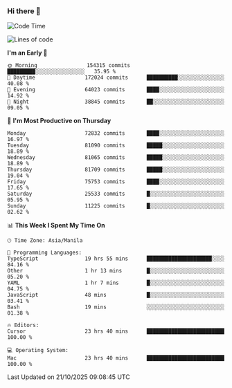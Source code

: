 ### Hi there 👋

<!--START_SECTION:waka-->
![Code Time](http://img.shields.io/badge/Code%20Time-6%2C412%20hrs%2024%20mins-blue)

![Lines of code](https://img.shields.io/badge/From%20Hello%20World%20I%27ve%20Written-144.0%20million%20lines%20of%20code-blue)

**I'm an Early 🐤** 

```text
🌞 Morning                154315 commits      █████████░░░░░░░░░░░░░░░░   35.95 % 
🌆 Daytime                172024 commits      ██████████░░░░░░░░░░░░░░░   40.08 % 
🌃 Evening                64023 commits       ████░░░░░░░░░░░░░░░░░░░░░   14.92 % 
🌙 Night                  38845 commits       ██░░░░░░░░░░░░░░░░░░░░░░░   09.05 % 
```
📅 **I'm Most Productive on Thursday** 

```text
Monday                   72832 commits       ████░░░░░░░░░░░░░░░░░░░░░   16.97 % 
Tuesday                  81090 commits       █████░░░░░░░░░░░░░░░░░░░░   18.89 % 
Wednesday                81065 commits       █████░░░░░░░░░░░░░░░░░░░░   18.89 % 
Thursday                 81709 commits       █████░░░░░░░░░░░░░░░░░░░░   19.04 % 
Friday                   75753 commits       ████░░░░░░░░░░░░░░░░░░░░░   17.65 % 
Saturday                 25533 commits       █░░░░░░░░░░░░░░░░░░░░░░░░   05.95 % 
Sunday                   11225 commits       █░░░░░░░░░░░░░░░░░░░░░░░░   02.62 % 
```


📊 **This Week I Spent My Time On** 

```text
🕑︎ Time Zone: Asia/Manila

💬 Programming Languages: 
TypeScript               19 hrs 55 mins      █████████████████████░░░░   84.16 % 
Other                    1 hr 13 mins        █░░░░░░░░░░░░░░░░░░░░░░░░   05.20 % 
YAML                     1 hr 7 mins         █░░░░░░░░░░░░░░░░░░░░░░░░   04.75 % 
JavaScript               48 mins             █░░░░░░░░░░░░░░░░░░░░░░░░   03.41 % 
Bash                     19 mins             ░░░░░░░░░░░░░░░░░░░░░░░░░   01.38 % 

🔥 Editors: 
Cursor                   23 hrs 40 mins      █████████████████████████   100.00 % 

💻 Operating System: 
Mac                      23 hrs 40 mins      █████████████████████████   100.00 % 
```


 Last Updated on 21/10/2025 09:08:45 UTC
<!--END_SECTION:waka-->


<!--
**rad182/rad182** is a ✨ _special_ ✨ repository because its `README.md` (this file) appears on your GitHub profile.

Here are some ideas to get you started:

- 🔭 I’m currently working on ...
- 🌱 I’m currently learning ...
- 👯 I’m looking to collaborate on ...
- 🤔 I’m looking for help with ...
- 💬 Ask me about ...
- 📫 How to reach me: ...
- 😄 Pronouns: ...
- ⚡ Fun fact: ...
-->
